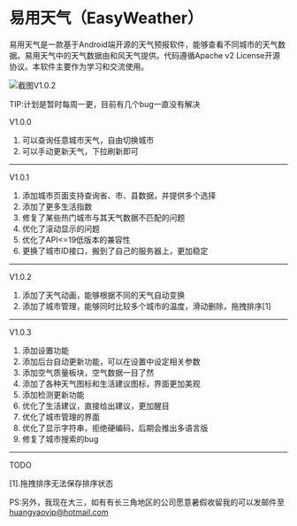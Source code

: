 # 易用天气（EasyWeather）
易用天气是一款基于Android端开源的天气预报软件，能够查看不同城市的天气数据。易用天气中的天气数据由和风天气提供。代码遵循Apache v2 License开源协议。本软件主要作为学习和交流使用。

![截图V1.0.2](http://118.89.176.68/screenshot.gif)

TIP:计划是暂时每周一更，目前有几个bug一直没有解决

V1.0.0
1.	可以查询任意城市天气，自由切换城市
2.	可以手动更新天气，下拉刷新即可
---
V1.0.1
1.	添加城市页面支持查询省、市、县数据，并提供多个选择
2.	添加了更多生活指数
3.	修复了某些热门城市与其天气数据不匹配的问题
4.	优化了滚动显示的问题
5.	优化了API<=19低版本的兼容性
6.	更换了城市ID接口，搬到了自己的服务器上，更加稳定
---
V1.0.2
1.	添加了天气动画，能够根据不同的天气自动变换
2.	添加了城市管理，能够同时比较多个城市的温度，滑动删除，拖拽排序[1]
---
V1.0.3
1.	添加设置功能
2.	添加后台自动更新功能，可以在设置中设定相关参数
3.	添加空气质量板块，空气数据一目了然
4.	添加了各种天气图标和生活建议图标，界面更加美观
5.	添加检测更新功能
6.	优化了生活建议，直接给出建议，更加醒目
7.	优化了城市管理的界面
8.	优化了显示字符串，拒绝硬编码，后期会推出多语言版
9.	修复了城市搜索的bug
---
TODO  

[1].拖拽排序无法保存排序状态  

PS:另外，我现在大三，如有有长三角地区的公司愿意暑假收留我的可以发邮件至[huangyaovip@hotmail.com](mailto:huangyaovip@hotmail.com)



